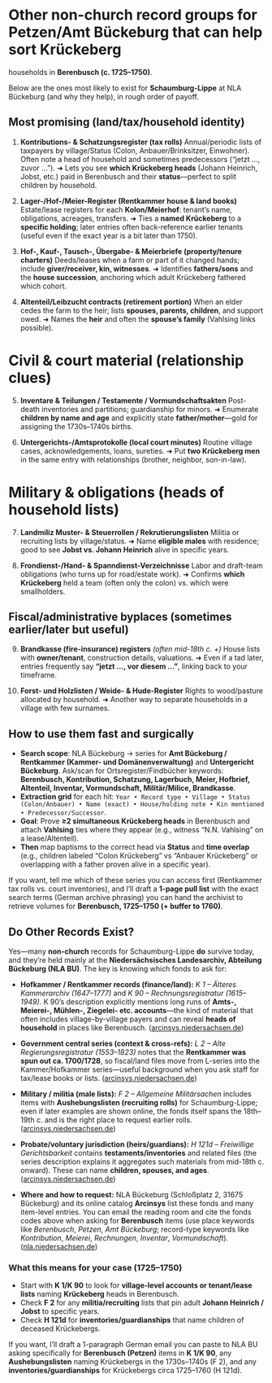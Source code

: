 # Other **non-church** record groups for Petzen/Amt Bückeburg that can help sort Krückeberg
households in **Berenbusch (c. 1725–1750)**.

 Below are the ones most likely to exist for **Schaumburg-Lippe** at
NLA Bückeburg (and why they help), in rough order of payoff.

## Most promising (land/tax/household identity)

1. **Kontributions- & Schatzungsregister (tax rolls)**
   Annual/periodic lists of taxpayers by village/Status (Colon, Anbauer/Brinksitzer, Einwohner). Often note a head of household and sometimes predecessors (“jetzt …, zuvor …”).
   ➜ Lets you see **which Krückeberg heads** (Johann Heinrich, Jobst, etc.) paid in Berenbusch and their **status**—perfect to split children by household.

2. **Lager-/Hof-/Meier-Register (Rentkammer house & land books)**
   Estate/lease registers for each **Kolon/Meierhof**: tenant’s name, obligations, acreages, transfers.
   ➜ Ties a **named Krückeberg** to a **specific holding**; later entries often back-reference earlier tenants (useful even if the exact year is a bit later than 1750).

3. **Hof-, Kauf-, Tausch-, Übergabe- & Meierbriefe (property/tenure charters)**
   Deeds/leases when a farm or part of it changed hands; include **giver/receiver, kin, witnesses**.
   ➜ Identifies **fathers/sons** and the **house succession**, anchoring which adult Krückeberg fathered which cohort.

4. **Altenteil/Leibzucht contracts (retirement portion)**
   When an elder cedes the farm to the heir; lists **spouses, parents, children**, and support owed.
   ➜ Names the **heir** and often the **spouse’s family** (Vahlsing links possible).

# Civil & court material (relationship clues)

5. **Inventare & Teilungen / Testamente / Vormundschaftsakten**
   Post-death inventories and partitions; guardianship for minors.
   ➜ Enumerate **children by name and age** and explicitly state **father/mother**—gold for assigning the 1730s–1740s births.

6. **Untergerichts-/Amtsprotokolle (local court minutes)**
   Routine village cases, acknowledgements, loans, sureties.
   ➜ Put **two Krückeberg men** in the same entry with relationships (brother, neighbor, son-in-law).

# Military & obligations (heads of household lists)

7. **Landmiliz Muster- & Steuerrollen / Rekrutierungslisten**
   Militia or recruiting lists by village/status.
   ➜ Name **eligible males** with residence; good to see **Jobst vs. Johann Heinrich** alive in specific years.

8. **Frondienst-/Hand- & Spanndienst-Verzeichnisse**
   Labor and draft-team obligations (who turns up for road/estate work).
   ➜ Confirms **which Krückeberg** held a team (often only the colon) vs. which were smallholders.

## Fiscal/administrative byplaces (sometimes earlier/later but useful)

9. **Brandkasse (fire-insurance) registers** *(often mid-18th c. +)*
   House lists with **owner/tenant**, construction details, valuations.
   ➜ Even if a tad later, entries frequently say **“jetzt …, vor diesem …”**, linking back to your timeframe.

10. **Forst- und Holzlisten / Weide- & Hude-Register**
    Rights to wood/pasture allocated by household.
    ➜ Another way to separate households in a village with few surnames.

## How to use them fast and surgically

* **Search scope**: NLA Bückeburg → series for **Amt Bückeburg / Rentkammer (Kammer- und Domänenverwaltung)** and **Untergericht Bückeburg**. Ask/scan for Ortsregister/Findbücher keywords: **Berenbusch, Kontribution, Schatzung, Lagerbuch, Meier, Hofbrief, Altenteil, Inventar, Vormundschaft, Militär/Milice, Brandkasse**.
* **Extraction grid** for each hit: `Year • Record type • Village • Status (Colon/Anbauer) • Name (exact) • House/holding note • Kin mentioned • Predecessor/Successor`.
* **Goal**: Prove **≥2 simultaneous Krückeberg heads** in Berenbusch and attach **Vahlsing** ties where they appear (e.g., witness “N.N. Vahlsing” on a lease/Altenteil).
* **Then** map baptisms to the correct head via **Status** and **time overlap** (e.g., children labeled “Colon Krückeberg” vs “Anbauer Krückeberg” or overlapping with a father proven alive in a specific year).

If you want, tell me which of these series you can access first (Rentkammer tax rolls vs. court inventories), and I’ll draft a **1-page pull list** with the exact search terms (German archive phrasing) you can hand the archivist to retrieve volumes for **Berenbusch, 1725–1750 (+ buffer to 1760)**.

## Do Other Records Exist?

Yes—many **non-church** records for Schaumburg-Lippe **do** survive today, and they’re held mainly at the **Niedersächsisches Landesarchiv, Abteilung Bückeburg (NLA BU)**. The key is knowing which fonds to ask for:

* **Hofkammer / Rentkammer records (finance/land):**
  *K 1 – Älteres Kammerarchiv (1647–1777)* and *K 90 – Rechnungsregistratur (1615–1949)*. K 90’s description explicitly mentions long runs of **Amts-, Meierei-, Mühlen-, Ziegelei- etc. accounts**—the kind of material that often includes village-by-village payers and can reveal **heads of household** in places like Berenbusch. ([arcinsys.niedersachsen.de][1])

* **Government central series (context & cross-refs):**
  *L 2 – Alte Regierungsregistratur (1553–1823)* notes that the **Rentkammer was spun out ca. 1700/1728**, so fiscal/land files move from L-series into the Kammer/Hofkammer series—useful background when you ask staff for tax/lease books or lists. ([arcinsys.niedersachsen.de][2])

* **Military / militia (male lists):**
  *F 2 – Allgemeine Militärsachen* includes items with **Aushebungslisten (recruiting rolls)** for Schaumburg-Lippe; even if later examples are shown online, the fonds itself spans the 18th–19th c. and is the right place to request earlier rolls. ([arcinsys.niedersachsen.de][3])

* **Probate/voluntary jurisdiction (heirs/guardians):**
  *H 121d – Freiwillige Gerichtsbarkeit* contains **testaments/inventories** and related files (the series description explains it aggregates such materials from mid-18th c. onward). These can name **children, spouses, and ages**. ([arcinsys.niedersachsen.de][4])

* **Where and how to request:**
  NLA Bückeburg (Schloßplatz 2, 31675 Bückeburg) and its online catalog **Arcinsys** list these fonds and many item-level entries. You can email the reading room and cite the fonds codes above when asking for **Berenbusch** items (use place keywords like *Berenbusch*, *Petzen*, *Amt Bückeburg*; record-type keywords like *Kontribution*, *Meierei*, *Rechnungen*, *Inventar*, *Vormundschaft*). ([nla.niedersachsen.de][5])

### What this means for your case (1725–1750)

* Start with **K 1/K 90** to look for **village-level accounts or tenant/lease lists** naming **Krückeberg** heads in Berenbusch.
* Check **F 2** for any **militia/recruiting** lists that pin adult **Johann Heinrich / Jobst** to specific years.
* Check **H 121d** for **inventories/guardianships** that name children of deceased Krückebergs.

If you want, I’ll draft a 1-paragraph German email you can paste to NLA BU asking specifically for **Berenbusch (Petzen)** items in **K 1/K 90**, any **Aushebungslisten** naming Krückebergs in the 1730s–1740s (F 2), and any **inventories/guardianships** for Krückebergs circa 1725–1760 (H 121d).

[1]: https://www.arcinsys.niedersachsen.de/arcinsys/list.action?nodeid=g226&page=1&utm_source=chatgpt.com "Nds. Landesarchiv, Abt. Bückeburg > Fürstlich ..."
[2]: https://www.arcinsys.niedersachsen.de/arcinsys/detailAction?detailid=b659&utm_source=chatgpt.com "NLA BU L 2 - Arcinsys Detailseite"
[3]: https://www.arcinsys.niedersachsen.de/arcinsys/list.action?nodeid=g208261&page=1&utm_source=chatgpt.com "NLA BU > F 2 > Allgemeine Militärsachen"
[4]: https://www.arcinsys.niedersachsen.de/arcinsys/detailAction.action?detailid=b595&utm_source=chatgpt.com "NLA BU H 121d - Arcinsys Detailseite"
[5]: https://nla.niedersachsen.de/startseite/landesarchiv/abteilung_buckeburg/abteilung-buckeburg-193940.html?utm_source=chatgpt.com "Abteilung Bückeburg | Nds. Landesarchiv"

